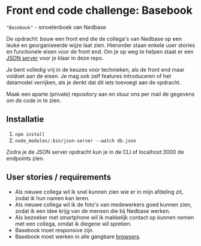 # Front end code challenge: Basebook

`"Basebook"` - smoelenboek van Nedbase

De opdracht: bouw een front end die de collega's van Nedbase op een leuke en georganiseerde wijze laat zien. Hieronder
staan enkele user stories en functionele eisen voor de front end. Om je op weg te helpen staat er een
[JSON server](https://github.com/typicode/json-server) voor je klaar in deze repo.

Je bent volledig vrij in de keuzes voor technieken, als de front end maar voldoet aan de eisen.
Je mag ook zelf features introduceren of het datamodel verrijken, als je denkt dat dit iets toevoegt aan de opdracht.

Maak een aparte (private) repository aan en stuur ons per mail de gegevens om de code in te zien.

## Installatie

1. `npm install`
2. `node_modules/.bin/json-server --watch db.json`

Zodra je de JSON server opdracht kun je in de CLI of localhost:3000 de endpoints zien.

## User stories / requirements

* Als nieuwe collega wil ik snel kunnen zien wie er in mijn afdeling zit, zodat ik hun namen kan leren.
* Als nieuwe collega wil ik de foto's van medewerkers goed kunnen zien, zodat ik een idee krijg van de mensen die bij 
Nedbase werken.
* Als bezoeker met smartphone wil ik makkelijk contact op kunnen nemen met een collega, omdat ik diegene wil spreken.
* Basebook moet responsive zijn
* Basebook moet werken in alle gangbare [browsers](https://nedbase.nl/browserpolicy).
